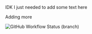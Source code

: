 IDK I just needed to add some text here

Adding more

![GitHub Workflow Status (branch)](https://img.shields.io/github/actions/workflow/status/murdoWa/AGAIN/master.yml?branch=master)